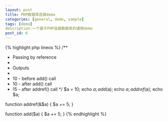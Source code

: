 ```yaml
---
layout: post
title: PHP数据库连接demo
categories: [general, demo, sample]
tags: [demo]
description:一个基于PHP连接数据库的通用demo
post_id: 6
---
```


{% highlight php lineos %}
/**
 * Passing by reference
 *
 * Outputs
 *
 * 10 - before add() call
 * 10 - after add() call
 * 15 - after addref() call
 */
$a = 10;
echo $a;
add($a);
echo $a;
addref($a);
echo $a;

function addref(&$a)
{
    $a += 5;
}

function add($a)
{
    $a += 5;
}
{% endhighlight %}